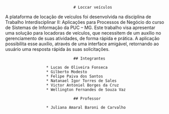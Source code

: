                                   # Loccar veículos

  A plataforma de locação de veículos foi desenvolvida na disciplina de Trabalho Interdisciplinar II: Aplicações para Processos de Negócio do curso de Sistemas de Informação da PUC – MG. Este trabalho visa apresentar uma solução para locadoras de veículos, que necessitem de um auxílio no gerenciamento de suas atividades, de forma rápida e prática. A aplicação possibilita esse auxílio, através de uma interface amigável, retornando ao usuário uma resposta rápida às suas solicitações.


                                  ## Integrantes

                      * Lucas de Oliveira Fonseca
                      * Gilberto Modesto
                      * Felipe Paiva dos Santos
                      * Natanael Igor Torres de Sales
                      * Victor Antoniel Borges da Cruz
                      * Wellington Fernandes de Souza Vaz

                                  ## Professor

                      * Juliana Amaral Baroni de Carvalho
